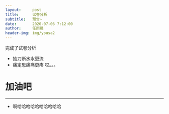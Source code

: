 ```yaml
---
layout:     post
title:      试卷分析
subtitle:   预告~
date:       2020-07-06 7:12:00
author:     任雨晨
header-img: img/yousa2
---
```



完成了试卷分析
* 抽刀断水水更流
* 痛定思痛痛更疼
哎。。。
# 加油吧
---
+ 啊哈哈哈哈哈哈哈哈哈哈
